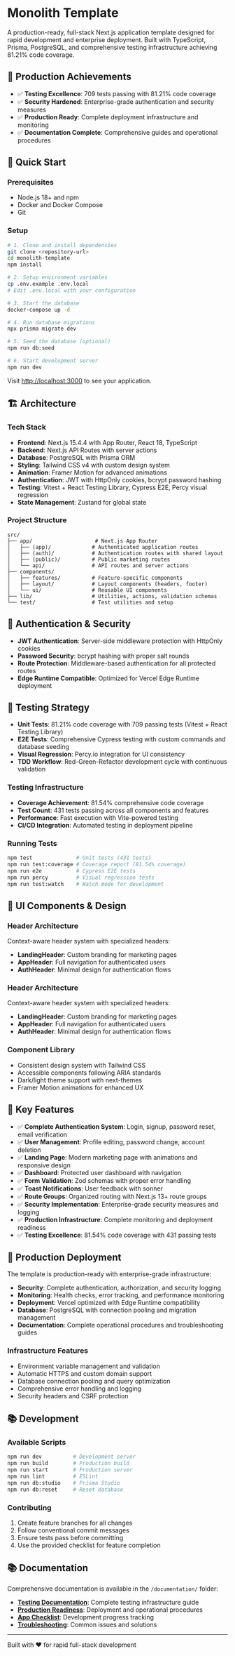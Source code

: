 # Monolith Template

A production-ready, full-stack Next.js application template designed for rapid development and enterprise deployment. Built with TypeScript, Prisma, PostgreSQL, and comprehensive testing infrastructure achieving 81.21% code coverage.

## 🎯 Production Achievements

- ✅ **Testing Excellence**: 709 tests passing with 81.21% code coverage
- ✅ **Security Hardened**: Enterprise-grade authentication and security measures
- ✅ **Production Ready**: Complete deployment infrastructure and monitoring
- ✅ **Documentation Complete**: Comprehensive guides and operational procedures

## 🚀 Quick Start

### Prerequisites
- Node.js 18+ and npm
- Docker and Docker Compose
- Git

### Setup
```bash
# 1. Clone and install dependencies
git clone <repository-url>
cd monolith-template
npm install

# 2. Setup environment variables
cp .env.example .env.local
# Edit .env.local with your configuration

# 3. Start the database
docker-compose up -d

# 4. Run database migrations
npx prisma migrate dev

# 5. Seed the database (optional)
npm run db:seed

# 6. Start development server
npm run dev
```

Visit [http://localhost:3000](http://localhost:3000) to see your application.

## 🏗️ Architecture

### Tech Stack
- **Frontend**: Next.js 15.4.4 with App Router, React 18, TypeScript
- **Backend**: Next.js API Routes with server actions
- **Database**: PostgreSQL with Prisma ORM
- **Styling**: Tailwind CSS v4 with custom design system
- **Animation**: Framer Motion for advanced animations
- **Authentication**: JWT with HttpOnly cookies, bcrypt password hashing
- **Testing**: Vitest + React Testing Library, Cypress E2E, Percy visual regression
- **State Management**: Zustand for global state

### Project Structure
```
src/
├── app/                    # Next.js App Router
│   ├── (app)/             # Authenticated application routes
│   ├── (auth)/            # Authentication routes with shared layout
│   ├── (public)/          # Public marketing routes
│   └── api/               # API routes and server actions
├── components/
│   ├── features/          # Feature-specific components
│   ├── layout/            # Layout components (headers, footer)
│   └── ui/                # Reusable UI components
├── lib/                   # Utilities, actions, validation schemas
└── test/                  # Test utilities and setup
```

## 🔐 Authentication & Security

- **JWT Authentication**: Server-side middleware protection with HttpOnly cookies
- **Password Security**: bcrypt hashing with proper salt rounds
- **Route Protection**: Middleware-based authentication for all protected routes
- **Edge Runtime Compatible**: Optimized for Vercel Edge Runtime deployment

## 🧪 Testing Strategy

- **Unit Tests**: 81.21% code coverage with 709 passing tests (Vitest + React Testing Library)
- **E2E Tests**: Comprehensive Cypress testing with custom commands and database seeding
- **Visual Regression**: Percy.io integration for UI consistency
- **TDD Workflow**: Red-Green-Refactor development cycle with continuous validation

### Testing Infrastructure
- **Coverage Achievement**: 81.54% comprehensive code coverage
- **Test Count**: 431 tests passing across all components and features
- **Performance**: Fast execution with Vite-powered testing
- **CI/CD Integration**: Automated testing in deployment pipeline

### Running Tests
```bash
npm test              # Unit tests (431 tests)
npm run test:coverage # Coverage report (81.54% coverage)
npm run e2e           # Cypress E2E tests
npm run percy         # Visual regression tests
npm run test:watch    # Watch mode for development
```

## 🎨 UI Components & Design

### Header Architecture
Context-aware header system with specialized headers:
- **LandingHeader**: Custom branding for marketing pages
- **AppHeader**: Full navigation for authenticated users
- **AuthHeader**: Minimal design for authentication flows

### Header Architecture
Context-aware header system with specialized headers:
- **LandingHeader**: Custom branding for marketing pages
- **AppHeader**: Full navigation for authenticated users
- **AuthHeader**: Minimal design for authentication flows

### Component Library
- Consistent design system with Tailwind CSS
- Accessible components following ARIA standards
- Dark/light theme support with next-themes
- Framer Motion animations for enhanced UX

## 📝 Key Features

- ✅ **Complete Authentication System**: Login, signup, password reset, email verification
- ✅ **User Management**: Profile editing, password change, account deletion
- ✅ **Landing Page**: Modern marketing page with animations and responsive design
- ✅ **Dashboard**: Protected user dashboard with navigation
- ✅ **Form Validation**: Zod schemas with proper error handling
- ✅ **Toast Notifications**: User feedback with sonner
- ✅ **Route Groups**: Organized routing with Next.js 13+ route groups
- ✅ **Security Implementation**: Enterprise-grade security measures and logging
- ✅ **Production Infrastructure**: Complete monitoring and deployment readiness
- ✅ **Testing Excellence**: 81.54% code coverage with 431 passing tests

## 🚀 Production Deployment

The template is production-ready with enterprise-grade infrastructure:
- **Security**: Complete authentication, authorization, and security logging
- **Monitoring**: Health checks, error tracking, and performance monitoring
- **Deployment**: Vercel optimized with Edge Runtime compatibility
- **Database**: PostgreSQL with connection pooling and migration management
- **Documentation**: Complete operational procedures and troubleshooting guides

### Infrastructure Features
- Environment variable management and validation
- Automatic HTTPS and custom domain support
- Database connection pooling and query optimization
- Comprehensive error handling and logging
- Security headers and CSRF protection

## 📚 Development

### Available Scripts
```bash
npm run dev          # Development server
npm run build        # Production build
npm run start        # Production server
npm run lint         # ESLint
npm run db:studio    # Prisma Studio
npm run db:reset     # Reset database
```

### Contributing
1. Create feature branches for all changes
2. Follow conventional commit messages
3. Ensure tests pass before committing
4. Use the provided checklist for feature completion

## 📚 Documentation

Comprehensive documentation is available in the `/documentation/` folder:

- **[Testing Documentation](../documentation/TESTING_DOCUMENTATION.md)**: Complete testing infrastructure guide
- **[Production Readiness](../documentation/PRODUCTION_READINESS.md)**: Deployment and operational procedures
- **[App Checklist](../documentation/project-management/app-checklist.md)**: Development progress tracking
- **[Troubleshooting](../documentation/troubleshooting/known-issues.md)**: Common issues and solutions

---

Built with ❤️ for rapid full-stack development
